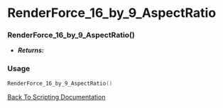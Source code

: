 # RenderForce_16_by_9_AspectRatio

### RenderForce_16_by_9_AspectRatio()
- ***Returns:*** 

### Usage

```Lua
RenderForce_16_by_9_AspectRatio()
```


[Back To Scripting Documentation](../README.md)
